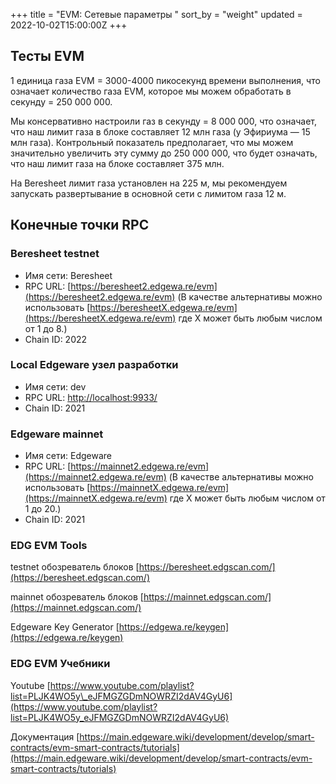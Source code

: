 +++
title = "EVM: Сетевые параметры "
sort_by = "weight"
updated = 2022-10-02T15:00:00Z
+++

## Тесты EVM

1 единица газа EVM = 3000-4000 пикосекунд времени выполнения, что означает количество газа EVM, которое мы можем обработать в секунду = 250 000 000.

Мы консервативно настроили газ в секунду = 8 000 000, что означает, что наш лимит газа в блоке составляет 12 млн газа (у Эфириума — 15 млн газа). Контрольный показатель предполагает, что мы можем значительно увеличить эту сумму до 250 000 000, что будет означать, что наш лимит газа на блоке составляет 375 млн.

На Beresheet лимит газа установлен на 225 м, мы рекомендуем запускать развертывание в основной сети с лимитом газа 12 м.

## Конечные точки RPC

### Beresheet testnet

* Имя сети: Beresheet
* RPC URL: [https://beresheet2.edgewa.re/evm](https://beresheet2.edgewa.re/evm) \(В качестве альтернативы можно использовать [https://beresheetX.edgewa.re/evm](https://beresheetX.edgewa.re/evm) где X может быть любым числом от 1 до 8.\)
* Chain ID: 2022

### Local Edgeware узел разработки

* Имя сети: dev
* RPC URL: [http://localhost:9933/](http://localhost:9933/)
* Chain ID: 2021

### Edgeware mainnet

* Имя сети: Edgeware
* RPC URL: [https://mainnet2.edgewa.re/evm](https://mainnet2.edgewa.re/evm) \(В качестве альтернативы можно использовать [https://mainnetX.edgewa.re/evm](https://mainnetX.edgewa.re/evm) где X может быть любым числом от 1 до 20.\)
* Chain ID: 2021

### EDG EVM Tools

testnet обозреватель блоков [https://beresheet.edgscan.com/](https://beresheet.edgscan.com/)

mainnet обозреватель блоков [https://mainnet.edgscan.com/](https://mainnet.edgscan.com/)

Edgeware Key Generator [https://edgewa.re/keygen](https://edgewa.re/keygen)

### EDG EVM Учебники

Youtube [https://www.youtube.com/playlist?list=PLJK4WO5y\_eJFMGZGDmNOWRZI2dAV4GyU6](https://www.youtube.com/playlist?list=PLJK4WO5y_eJFMGZGDmNOWRZI2dAV4GyU6)

Документация [https://main.edgeware.wiki/development/develop/smart-contracts/evm-smart-contracts/tutorials](https://main.edgeware.wiki/development/develop/smart-contracts/evm-smart-contracts/tutorials)

